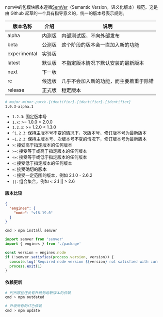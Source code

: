 npm中的包模块版本遵循[SemVer](https://semver.org/)（Semantic Version，语义化版本）规范。这是由 Github 起草的一个具有指导意义的，统一的版本号表示规则。

| 版本名称 | 介绍 | 说明 |
| - | - | - |
| alpha | 内测版 | 内部测试版，不向外部发布 |
| beta | 公测版 | 这个阶段的版本会一直加入新的功能 |
| experimental | 实验版 |  |
| latest | 默认版 | 不指定版本情况下默认安装的最新版本 |
| next | 下一版 |  |
| rc | 候选版 | 几乎不会加入新的功能，而主要着重于除错 |
| release | 正式版 | 稳定版本 |

```bash
# major.minor.patch-{identifier}.{identifier}.{identifier}
1.0.3-alpha.1
```

- `1.2.3`: 固定版本号
- `1.x`: >= 1.0.0 < 2.0.0
- `1.2.x`: >= 1.2.0 < 1.3.0
- `^1.2.3`: 保持主版本号不变的情况下，次版本号、修订版本号为最新版本
- `~1.2.3`: 保持主版本号、次版本号不变的情况下，修订版本号为最新版本
- `>`: 接受高于指定版本的任何版本
- `>=`: 接受等于或高于指定版本的任何版本
- `<=`: 接受等于或低于指定版本的任何版本
- `<`: 接受低于指定版本的任何版本
- `=`: 接受确切的版本
- `-`: 接受一定范围的版本，例如 2.1.0 - 2.6.2
- `||`: 组合集合，例如 < 2.1 || > 2.6

#### 版本比较

```json
{
  "engines": {
    "node": "v16.19.0"
  }
}
```

```bash
cmd > npm install semver
```

```javascript
import semver from 'semver'
import { engines } from './package'

const version = engines.node
if (!semver.satisfies(process.version, version)) {
  console.log(`Required node version ${version} not satisfied with current version ${process.version}.`)
  process.exit(1)
}
```

#### 依赖更新

```bash
# 列出哪些还没有升级到最新版本的依赖
cmd > npm outdated

# 升级所有的红色依赖
cmd > npm update
```